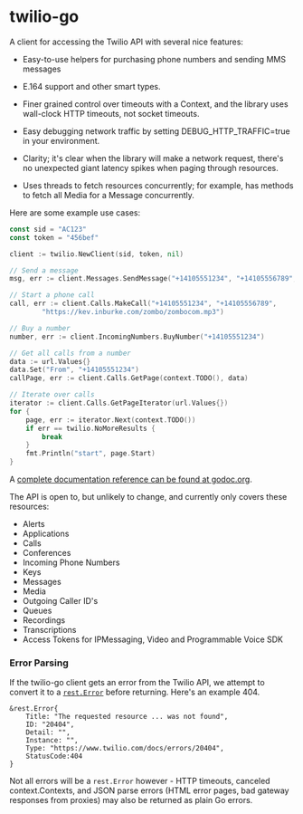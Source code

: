 # twilio-go

A client for accessing the Twilio API with several nice features:

- Easy-to-use helpers for purchasing phone numbers and sending MMS messages

- E.164 support and other smart types.

- Finer grained control over timeouts with a Context, and the library uses
  wall-clock HTTP timeouts, not socket timeouts.

- Easy debugging network traffic by setting DEBUG_HTTP_TRAFFIC=true in your
  environment.

- Clarity; it's clear when the library will make a network request, there's no
  unexpected giant latency spikes when paging through resources.

- Uses threads to fetch resources concurrently; for example, has methods to
fetch all Media for a Message concurrently.

Here are some example use cases:

```go
const sid = "AC123"
const token = "456bef"

client := twilio.NewClient(sid, token, nil)

// Send a message
msg, err := client.Messages.SendMessage("+14105551234", "+14105556789", "Sent via go :) ✓", nil)

// Start a phone call
call, err := client.Calls.MakeCall("+14105551234", "+14105556789",
        "https://kev.inburke.com/zombo/zombocom.mp3")

// Buy a number
number, err := client.IncomingNumbers.BuyNumber("+14105551234")

// Get all calls from a number
data := url.Values{}
data.Set("From", "+14105551234")
callPage, err := client.Calls.GetPage(context.TODO(), data)

// Iterate over calls
iterator := client.Calls.GetPageIterator(url.Values{})
for {
    page, err := iterator.Next(context.TODO())
    if err == twilio.NoMoreResults {
        break
    }
    fmt.Println("start", page.Start)
}
```

A [complete documentation reference can be found at
godoc.org](https://godoc.org/github.com/kevinburke/twilio-go).

The API is open to, but unlikely to change, and currently only covers
these resources:

- Alerts
- Applications
- Calls
- Conferences
- Incoming Phone Numbers
- Keys
- Messages
- Media
- Outgoing Caller ID's
- Queues
- Recordings
- Transcriptions
- Access Tokens for IPMessaging, Video and Programmable Voice SDK

### Error Parsing

If the twilio-go client gets an error from
the Twilio API, we attempt to convert it to a
[`rest.Error`](https://godoc.org/github.com/kevinburke/rest#Error) before
returning. Here's an example 404.

```
&rest.Error{
    Title: "The requested resource ... was not found",
    ID: "20404",
    Detail: "",
    Instance: "",
    Type: "https://www.twilio.com/docs/errors/20404",
    StatusCode:404
}
```

Not all errors will be a `rest.Error` however - HTTP timeouts, canceled
context.Contexts, and JSON parse errors (HTML error pages, bad gateway
responses from proxies) may also be returned as plain Go errors.
